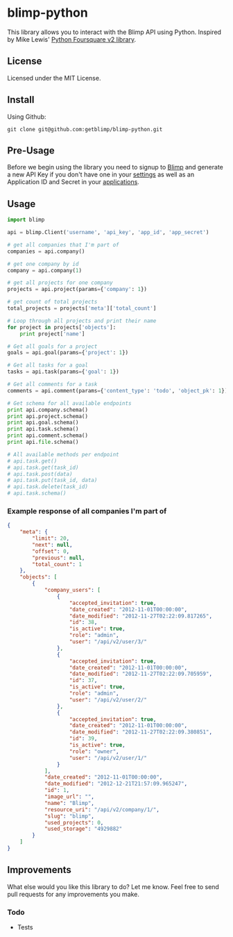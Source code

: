 # blimp-python #
This library allows you to interact with the Blimp API using Python. Inspired by Mike Lewis' [Python Foursquare v2 library](https://github.com/mLewisLogic/foursquare).

## License ##
Licensed under the MIT License.

## Install ##

Using Github:

```
git clone git@github.com:getblimp/blimp-python.git
```

## Pre-Usage ##

Before we begin using the library you need to signup to [Blimp](http://app.getblimp.com/) and generate a new API Key if you don't have one in your [settings](https://app.getblimp.com/user/settings/api/) as well as an Application ID and Secret in your [applications](https://app.getblimp.com/user/settings/api/developers/).

## Usage ##

```python
import blimp

api = blimp.Client('username', 'api_key', 'app_id', 'app_secret')

# get all companies that I'm part of
companies = api.company()

# get one company by id
company = api.company(1)

# get all projects for one company
projects = api.project(params={'company': 1})

# get count of total projects
total_projects = projects['meta']['total_count']

# Loop through all projects and print their name
for project in projects['objects']:
    print project['name']

# Get all goals for a project
goals = api.goal(params={'project': 1})

# Get all tasks for a goal
tasks = api.task(params={'goal': 1})

# Get all comments for a task
comments = api.comment(params={'content_type': 'todo', 'object_pk': 1})

# Get schema for all available endpoints
print api.company.schema()
print api.project.schema()
print api.goal.schema()
print api.task.schema()
print api.comment.schema()
print api.file.schema()

# All available methods per endpoint
# api.task.get()
# api.task.get(task_id)
# api.task.post(data)
# api.task.put(task_id, data)
# api.task.delete(task_id)
# api.task.schema()
```
### Example response of all companies I'm part of ###
```JSON
{
    "meta": {
        "limit": 20,
        "next": null,
        "offset": 0,
        "previous": null,
        "total_count": 1
    },
    "objects": [
        {
            "company_users": [
                {
                    "accepted_invitation": true,
                    "date_created": "2012-11-01T00:00:00",
                    "date_modified": "2012-11-27T02:22:09.817265",
                    "id": 38,
                    "is_active": true,
                    "role": "admin",
                    "user": "/api/v2/user/3/"
                },
                {
                    "accepted_invitation": true,
                    "date_created": "2012-11-01T00:00:00",
                    "date_modified": "2012-11-27T02:22:09.705959",
                    "id": 37,
                    "is_active": true,
                    "role": "admin",
                    "user": "/api/v2/user/2/"
                },
                {
                    "accepted_invitation": true,
                    "date_created": "2012-11-01T00:00:00",
                    "date_modified": "2012-11-27T02:22:09.380851",
                    "id": 39,
                    "is_active": true,
                    "role": "owner",
                    "user": "/api/v2/user/1/"
                }
            ],
            "date_created": "2012-11-01T00:00:00",
            "date_modified": "2012-12-21T21:57:09.965247",
            "id": 1,
            "image_url": "",
            "name": "Blimp",
            "resource_uri": "/api/v2/company/1/",
            "slug": "blimp",
            "used_projects": 0,
            "used_storage": "4929882"
        }
    ]
}
```

## Improvements
What else would you like this library to do? Let me know. Feel free to send pull requests for any improvements you make.

### Todo
* Tests
